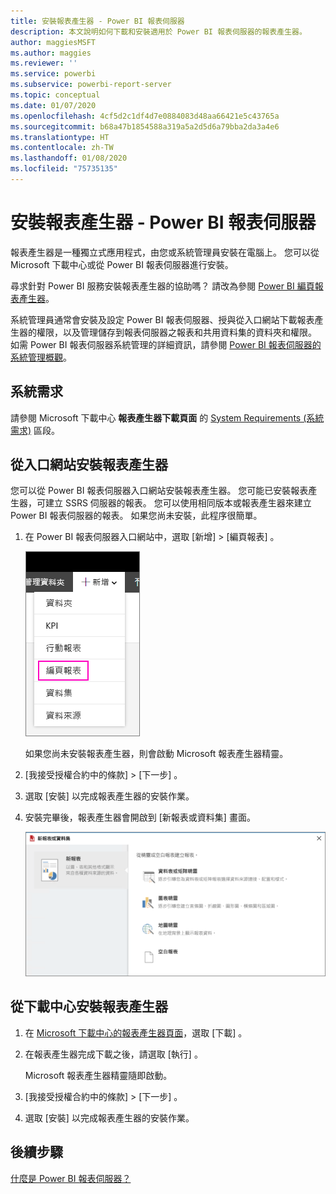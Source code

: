 ```yaml
---
title: 安裝報表產生器 - Power BI 報表伺服器
description: 本文說明如何下載和安裝適用於 Power BI 報表伺服器的報表產生器。
author: maggiesMSFT
ms.author: maggies
ms.reviewer: ''
ms.service: powerbi
ms.subservice: powerbi-report-server
ms.topic: conceptual
ms.date: 01/07/2020
ms.openlocfilehash: 4cf5d2c1df4d7e0884083d48aa66421e5c43765a
ms.sourcegitcommit: b68a47b1854588a319a5a2d5d6a79bba2da3a4e6
ms.translationtype: HT
ms.contentlocale: zh-TW
ms.lasthandoff: 01/08/2020
ms.locfileid: "75735135"
---
```

# <a name="install-report-builder---power-bi-report-server"></a>安裝報表產生器 - Power BI 報表伺服器

報表產生器是一種獨立式應用程式，由您或系統管理員安裝在電腦上。 您可以從 Microsoft 下載中心或從 Power BI 報表伺服器進行安裝。  

尋求針對 Power BI 服務安裝報表產生器的協助嗎？ 請改為參閱 [Power BI 編頁報表產生器](../report-builder-power-bi.md)。
  
系統管理員通常會安裝及設定 Power BI 報表伺服器、授與從入口網站下載報表產生器的權限，以及管理儲存到報表伺服器之報表和共用資料集的資料夾和權限。 如需 Power BI 報表伺服器系統管理的詳細資訊，請參閱 [Power BI 報表伺服器的系統管理概觀](admin-handbook-overview.md)。  
  
## <a name="system-requirements"></a>系統需求
  
 請參閱 Microsoft 下載中心 **報表產生器下載頁面** 的 [System Requirements (系統需求)](https://go.microsoft.com/fwlink/?LinkID=734968) 區段。
 
## <a name="install-report-builder-from-a-web-portal"></a>從入口網站安裝報表產生器
  
您可以從 Power BI 報表伺服器入口網站安裝報表產生器。 您可能已安裝報表產生器，可建立 SSRS 伺服器的報表。 您可以使用相同版本或報表產生器來建立 Power BI 報表伺服器的報表。 如果您尚未安裝，此程序很簡單。

1. 在 Power BI 報表伺服器入口網站中，選取 [新增]   >  [編頁報表]  。
   
    ![[新增編頁報表] 功能表](media/quickstart-create-paginated-report/reportserver-new-paginated-report-menu.png)
   
    如果您尚未安裝報表產生器，則會啟動 Microsoft 報表產生器精靈。  
  
3.  [我接受授權合約中的條款] > [下一步]  。  
 
5.  選取 [安裝]  以完成報表產生器的安裝作業。  

2. 安裝完畢後，報表產生器會開啟到 [新報表或資料集]  畫面。
   
    ![[新報表或資料集] 畫面](media/quickstart-create-paginated-report/reportserver-paginated-new-report-screen.png)
 

##  <a name="download"></a> 從下載中心安裝報表產生器  
  
1.  在 [Microsoft 下載中心的報表產生器頁面](https://go.microsoft.com/fwlink/?LinkID=734968)，選取 [下載]  。  
  
2.  在報表產生器完成下載之後，請選取 [執行]  。  
  
     Microsoft 報表產生器精靈隨即啟動。  
  
3.  [我接受授權合約中的條款] > [下一步]  。  
 
5.  選取 [安裝]  以完成報表產生器的安裝作業。  
 

## <a name="next-steps"></a>後續步驟

[什麼是 Power BI 報表伺服器？](get-started.md)
